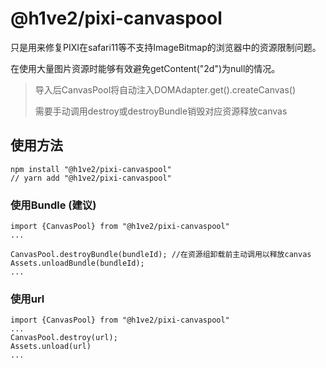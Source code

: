# @h1ve2/pixi-canvaspool

只是用来修复PIXI在safari11等不支持ImageBitmap的浏览器中的资源限制问题。

在使用大量图片资源时能够有效避免getContent("2d")为null的情况。

> 导入后CanvasPool将自动注入DOMAdapter.get().createCanvas()
>
> 需要手动调用destroy或destroyBundle销毁对应资源释放canvas

## 使用方法
``` 
npm install "@h1ve2/pixi-canvaspool"
// yarn add "@h1ve2/pixi-canvaspool"
```
### 使用Bundle (建议)

```
import {CanvasPool} from "@h1ve2/pixi-canvaspool"
...

CanvasPool.destroyBundle(bundleId); //在资源组卸载前主动调用以释放canvas
Assets.unloadBundle(bundleId);
...
```

### 使用url
```
import {CanvasPool} from "@h1ve2/pixi-canvaspool"
...
CanvasPool.destroy(url);
Assets.unload(url)
...
```